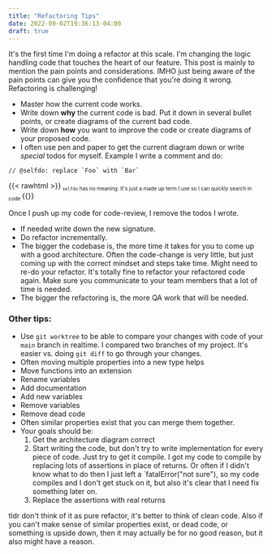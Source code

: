 ```yaml
---
title: "Refactoring Tips"
date: 2022-09-02T19:36:13-04:00
draft: true
---
```


It's the first time I'm doing a refactor at this scale. I'm changing the logic handling code that touches the heart of our feature. This post is mainly to mention the pain points and considerations. IMHO just being aware of the pain points can give you the confidence that you're doing it wrong. Refactoring is challenging!

- Master how the current code works. 
- Write down **why** the current code is bad. Put it down in several bullet points, or create diagrams of the current bad code. 
- Write down **how** you want to improve the code or create diagrams of your proposed code. 
- I often use pen and paper to get the current diagram down or write _special_ todos for myself. Example I write a comment and do: 

```
// @selfdo: replace `Foo` with `Bar`
```
{{< rawhtml >}}<sub style="font-size:10px"> `selfdo` has no meaning. It's just a made up term I use so I can quickly search in code </sub>{{</rawhtml >}}

Once I push up my code for code-review, I remove the todos I wrote. 

- If needed write down the new signature. 
- Do refactor incrementally. 
- The bigger the codebase is, the more time it takes for you to come up with a good architecture. Often the code-change is very little, but just coming up with the correct mindset and steps take time. Might need to re-do your refactor. It's totally fine to refactor your refactored code again. Make sure you communicate to your team members that a lot of time is needed. 
- The bigger the refactoring is, the more QA work that will be needed. 


### Other tips:
- Use `git worktree` to be able to compare your changes with code of your `main` branch in realtime. I compared two branches of my project. It's easier vs. doing `git diff` to go through your changes.
- Often moving multiple properties into a new type helps
- Move functions into an extension
- Rename variables
- Add documentation
- Add new variables
- Remove variables
- Remove dead code
- Often similar properties exist that you can merge them together. 
- Your goals should be: 
    1. Get the architecture diagram correct
    2. Start writing the code, but don't try to write implementation for every piece of code. Just try to get it compile. I got my code to compile by replacing lots of assertions in place of returns.  Or often if I didn't know what to do then I just left a `fatalError("not sure"), so my code compiles and I don't get stuck on it, but also it's clear that I need fix something later on. 
    3. Replace the assertions with real returns

tldr don't think of it as pure refactor, it's better to think of clean code.
Also if you can't make sense of similar properties exist, or dead code, or something is upside down, then it may actually be for no good reason, but it also might have a reason.